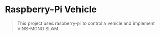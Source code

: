 # Raspberry-Pi Vehicle
> This project uses raspberry-pi to control a vehicle and implement VINS-MONO SLAM.
